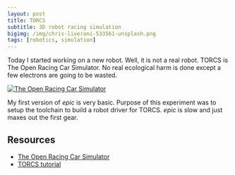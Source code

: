 ```yaml
---
layout: post
title: TORCS
subtitle: 3D robot racing simulation
bigimg: /img/chris-liverani-533561-unsplash.png
tags: [robotics, simulation]
---
```


Today I started working on a new robot. Well, it is not a real robot. TORCS is The Open Racing Car Simulator. No real ecological harm is done except a few electrons are going to be wasted.

[![The Open Racing Car Simulator](https://img.youtube.com/vi/5k4hjx9b_F4/0.jpg)](https://www.youtube.com/watch?v=5k4hjx9b_F4)

My first version of *epic* is very basic. Purpose of this experiment was to setup the toolchain to build a robot driver for TORCS. *epic* is slow and just maxes out the first gear.


## Resources

* [The Open Racing Car Simulator](http://torcs.sourceforge.net/)
* [TORCS tutorial](http://www.berniw.org/tutorials/robot/tutorial.html)
